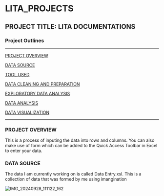# LITA_PROJECTS

## PROJECT TITLE: LITA DOCUMENTATIONS 
### Project Outlines
---
[PROJECT OVERVIEW](#project-overview)

[DATA SOURCE](#data-source)

[TOOL USED](#tool-used)

[DATA CLEANING AND PREPARATION](#data-cleaning-and-preparation)

[EXPLORATORY DATA ANALYSIS](#exploratory-data-analysis)

[DATA ANALYSIS](#data-analysis)

[DATA VISUALIZATION](#data-visualization)

---
### PROJECT OVERVIEW

This is a process of inputing the data into rows and columns. You can also make use of form which can be added to the Quick Access Toolbar in Excel to enter your data.

### DATA SOURCE

The data I am currently working on is called Data Entry.xsl. This is a collection of data that was formed by me using imangination



![IMG_20240928_111122_162](https://github.com/user-attachments/assets/9f9a0094-b6b8-4386-a063-efe32f6cf1b6)




